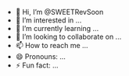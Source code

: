 - 👋 Hi, I’m @SWEETRevSoon
- 👀 I’m interested in ...
- 🌱 I’m currently learning ...
- 💞️ I’m looking to collaborate on ...
- 📫 How to reach me ...
- 😄 Pronouns: ...
- ⚡ Fun fact: ...

<!---
SWEETRevSoon/SWEETRevSoon is a ✨ special ✨ repository because its `README.md` (this file) appears on your GitHub profile.
You can click the Preview link to take a look at your changes.
--->
